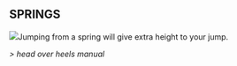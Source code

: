 ## SPRINGS

![](texture-spring.compressed)Jumping from a spring will give extra height to your jump.

*> head over heels manual*
